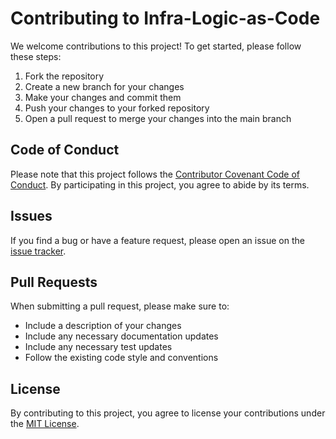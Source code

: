 # Contributing to Infra-Logic-as-Code

We welcome contributions to this project! To get started, please follow these steps:

1. Fork the repository
2. Create a new branch for your changes
3. Make your changes and commit them
4. Push your changes to your forked repository
5. Open a pull request to merge your changes into the main branch

## Code of Conduct

Please note that this project follows the [Contributor Covenant Code of Conduct](CODE_OF_CONDUCT.md). By participating in this project, you agree to abide by its terms.

## Issues

If you find a bug or have a feature request, please open an issue on the [issue tracker](https://github.com/<username>/<repository>/issues).

## Pull Requests

When submitting a pull request, please make sure to:

- Include a description of your changes
- Include any necessary documentation updates
- Include any necessary test updates
- Follow the existing code style and conventions

## License

By contributing to this project, you agree to license your contributions under the [MIT License](LICENSE.md).
